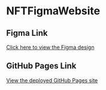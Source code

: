 # NFTFigmaWebsite

## Figma Link
[Click here to view the Figma design](https://www.figma.com/design/QVWVFejtGo1pIxXQ0qmHwT/Flux---Figma-Build-Tutorial-(Starter)-(Community)?node-id=0-1&node-type=canvas&t=wiXwWrVdZjvrrb6d-0)

## GitHub Pages Link
[View the deployed GitHub Pages site](https://briantapiacs.github.io/NFTFigmaWebsite/)
